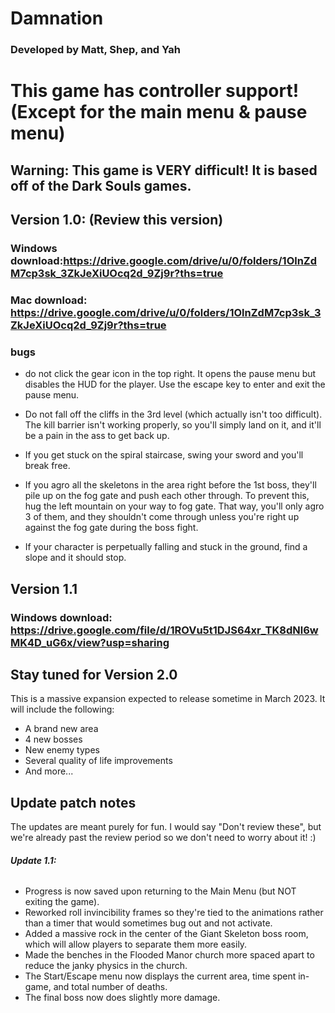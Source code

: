 # Damnation

### Developed by Matt, Shep, and Yah

# This game has controller support! (Except for the main menu & pause menu)

## Warning: This game is VERY difficult! It is based off of the Dark Souls games.

## Version 1.0: (Review this version)
### Windows download:https://drive.google.com/drive/u/0/folders/1OlnZdM7cp3sk_3ZkJeXiUOcq2d_9Zj9r?ths=true

### Mac download: https://drive.google.com/drive/u/0/folders/1OlnZdM7cp3sk_3ZkJeXiUOcq2d_9Zj9r?ths=true

### bugs
- do not click the gear icon in the top right. It opens the pause menu but
disables the HUD for the player. Use the escape key to enter and exit the pause
menu.

- Do not fall off the cliffs in the 3rd level (which actually isn't too difficult). The kill barrier isn't working properly, so you'll simply land on it, and it'll be a pain in the ass to get back up.

- If you get stuck on the spiral staircase, swing your sword and you'll break free.

- If you agro all the skeletons in the area right before the 1st boss, they'll pile up on the fog gate and push each other through. To prevent this, hug the left mountain on your way to fog gate. That way, you'll only agro 3 of them, and they shouldn't come through unless you're right up against the fog gate during the boss fight.

- If your character is perpetually falling and stuck in the ground, find a slope and it should stop.

## Version 1.1
### Windows download: https://drive.google.com/file/d/1ROVu5t1DJS64xr_TK8dNl6wMK4D_uG6x/view?usp=sharing

## Stay tuned for Version 2.0
This is a massive expansion expected to release sometime in March 2023. It will include the following:
- A brand new area
- 4 new bosses
- New enemy types
- Several quality of life improvements
- And more...

## Update patch notes
The updates are meant purely for fun. I would say "Don't review these", but we're already past the review period so we don't need to worry about it! :)

###### **Update 1.1:**
- Progress is now saved upon returning to the Main Menu (but NOT exiting the game).
- Reworked roll invincibility frames so they're tied to the animations rather than a timer that would sometimes bug out and not activate.
- Added a massive rock in the center of the Giant Skeleton boss room, which will allow players to separate them more easily.
- Made the benches in the Flooded Manor church more spaced apart to reduce the janky physics in the church. 
- The Start/Escape menu now displays the current area, time spent in-game, and total number of deaths.
- The final boss now does slightly more damage.
